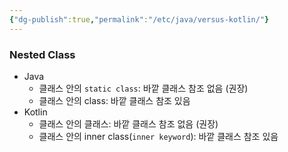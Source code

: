 ```yaml
---
{"dg-publish":true,"permalink":"/etc/java/versus-kotlin/"}
---
```



### Nested Class


- Java
	- 클래스 안의 `static class`: 바깥 클래스 참조 없음 (권장)
	- 클래스 안의 class: 바깥 클래스 참조 있음
- Kotlin
	- 클래스 안의 클래스: 바깥 클래스 참조 없음 (권장)
	- 클래스 안의 inner class(`inner keyword`): 바깥 클래스 참조 있음